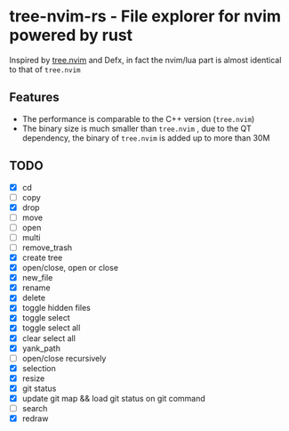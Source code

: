 # tree-nvim-rs - File explorer for nvim powered by rust

Inspired by [tree.nvim](https://github.com/zgpio/tree.nvim) and Defx, in fact the nvim/lua part is almost identical to that of `tree.nvim` 

## Features

* The performance is comparable to the C++ version (`tree.nvim`)
* The binary size is much smaller than `tree.nvim` , due to the QT dependency, the binary of `tree.nvim` is added up to more than 30M

## TODO

- [x] cd
- [ ] copy
- [x] drop
- [ ] move
- [ ] open
- [ ] multi
- [ ] remove_trash
- [x] create tree
- [x] open/close, open or close
- [x] new_file
- [x] rename
- [x] delete
- [x] toggle hidden files
- [x] toggle select
- [x] toggle select all
- [x] clear select all
- [x] yank_path
- [ ] open/close recursively
- [x] selection
- [x] resize
- [x] git status
- [x] update git map && load git status on git command
- [ ] search
- [x] redraw
